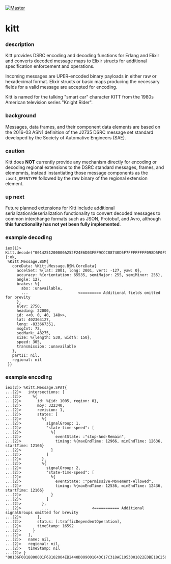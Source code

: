 [![Master](https://travis-ci.org/jeffgrunewald/kitt.svg?branch=master)](https://travis-ci.org/jeffgrunewald/kitt)

# kitt

### description
Kitt provides DSRC encoding and decoding functions for Erlang and
Elixir and converts decoded message maps to Elixir structs for additional
specification enforcement and operations.

Incoming messages are UPER-encoded binary payloads in either raw or hexadecimal
format. Elixir structs or basic maps producing the necessary fields for a
valid message are accepted for encoding.

Kitt is named for the talking "smart car" character KITT from the 1980s American
television series "Knight Rider".

### background
Messages, data frames, and their component data elements are based on the
2016-03 ASN1 definition of the J2735 DSRC message set standard developed by
the Society of Automative Engineers (SAE).

### caution
Kitt does __NOT__ currently provide any mechanism directly for encoding or
decoding regional extensions to the DSRC standard messages, frames, and
elememnts, instead instantiating those message components as the `:asn1_OPENTYPE`
followed by the raw binary of the regional extension element.

### up next
Future planned extensions for Kitt include additional serialization/deserialization
functionality to convert decoded messages to common interchange formats such as
JSON, Protobuf, and Avro, although __this functionality has not yet been fully implemented__.

### example decoding
```
iex(1)> Kitt.decode("0014251200000A252F24E6D03FEF9CCC88740D5F7FFFFFFFF098D5F0FDFA1FA1007FFF00004B1090")
{:ok,
 %Kitt.Message.BSM{
   coreData: %Kitt.Message.BSM.CoreData{
     accelSet: %{lat: 2001, long: 2001, vert: -127, yaw: 0},
     accuracy: %{orientation: 65535, semiMajor: 255, semiMinor: 255},
     angle: 127,
     brakes: %{
       abs: :unavailable,
       ...                      <========= Additional fields omitted for brevity
     },
     elev: 2750,
     heading: 22000,
     id: <<0, 0, 40, 148>>,
     lat: 402364127,
     long: -833667351,
     msgCnt: 72,
     secMark: 48275,
     size: %{length: 530, width: 150},
     speed: 305,
     transmission: :unavailable
   },
   partII: nil,
   regional: nil
 }}
```

### example encoding
```
iex(2)> %Kitt.Message.SPAT{
...(2)>   intersections: [
...(2)>     %{
...(2)>       id: %{id: 1005, region: 0},
...(2)>       moy: 322340,
...(2)>       revision: 1,
...(2)>       states: [
...(2)>         %{
...(2)>           signalGroup: 1,
...(2)>           "state-time-speed": [
...(2)>             %{
...(2)>               eventState: :"stop-And-Remain",
...(2)>               timing: %{maxEndTime: 12966, minEndTime: 12636, startTime: 12166}
...(2)>             }
...(2)>           ]
...(2)>         },
...(2)>         %{
...(2)>           signalGroup: 2,
...(2)>           "state-time-speed": [
...(2)>             %{
...(2)>               eventState: :"permissive-Movement-Allowed",
...(2)>               timing: %{maxEndTime: 12536, minEndTime: 12436, startTime: 12166}
...(2)>             }
...(2)>           ]
...(2)>         },
...(2)>         ...                   <=========== Additional signalGroups omitted for brevity
...(2)>       ],
...(2)>       status: [:trafficDependentOperation],
...(2)>       timeStamp: 16592
...(2)>     }
...(2)>   ],
...(2)>   name: nil,
...(2)>   regional: nil,
...(2)>   timeStamp: nil
...(2)> }
"00136F0018800001F68102004EB2440D009001043C17C318AE1953001022E0BE18C250C3E001010F05F0C6178624000A08782F8630303030006045C17C318041804004021E0BE18C2F0C48002810F05F0C63D067B801808782F8630BC312000E043C17C318AE1953008021E0BE18C2F0C480"
```
